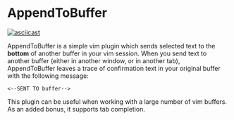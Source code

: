 # AppendToBuffer

[![asciicast](https://asciinema.org/a/60lpybkh5nqa8tkhammlqunnu.png)](https://asciinema.org/a/60lpybkh5nqa8tkhammlqunnu)

AppendToBuffer is a simple vim plugin which sends selected text to the **bottom** of another buffer in your vim session. When you send text to another buffer (either in another window, or in another tab), AppendToBuffer leaves a trace of confirmation text in your original buffer with the following message:

    <--SENT TO buffer-->

This plugin can be useful when working with a large number of vim buffers. As an added bonus, it supports tab completion.
